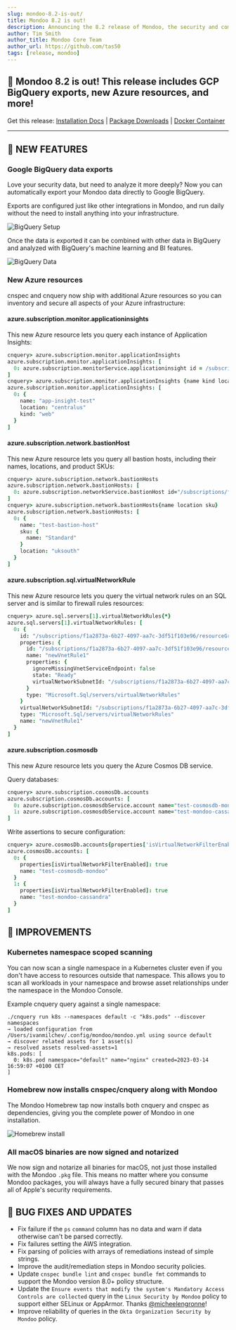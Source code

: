 ```yaml
---
slug: mondoo-8.2-is-out/
title: Mondoo 8.2 is out!
description: Announcing the 8.2 release of Mondoo, the security and compliance platform that prioritizes risks that matter most in your infrastructure.
author: Tim Smith
author_title: Mondoo Core Team
author_url: https://github.com/tas50
tags: [release, mondoo]
---
```


## 🥳 Mondoo 8.2 is out! This release includes GCP BigQuery exports, new Azure resources, and more!

Get this release: [Installation Docs](/cnspec/) | [Package Downloads](https://releases.mondoo.com/cnspec/) | [Docker Container](https://hub.docker.com/r/mondoo/cnspec)

---

## 🎉 NEW FEATURES

### Google BigQuery data exports

Love your security data, but need to analyze it more deeply? Now you can automatically export your Mondoo data directly to Google BigQuery.

Exports are configured just like other integrations in Mondoo, and run daily without the need to install anything into your infrastructure.

![BigQuery Setup](/img/releases/2023-03-21-mondoo-8.2-is-out/bigquery_setup.png)

Once the data is exported it can be combined with other data in BigQuery and analyzed with BigQuery's machine learning and BI features.

![BigQuery Data](/img/releases/2023-03-21-mondoo-8.2-is-out/bigquery_data.png)

### New Azure resources

cnspec and cnquery now ship with additional Azure resources so you can inventory and secure all aspects of your Azure infrastructure:

#### azure.subscription.monitor.applicationinsights

This new Azure resource lets you query each instance of Application Insights:

```coffeescript
cnquery> azure.subscription.monitor.applicationInsights
azure.subscription.monitor.applicationInsights: [
  0: azure.subscription.monitorService.applicationinsight id = /subscriptions/f1a2873a-6b27-4097-aa7c-3df51f103e96/resourceGroups/cloud-shell-storage-westeurope/providers/microsoft.insights/components/app-insight-test
]
cnquery> azure.subscription.monitor.applicationInsights {name kind location}
azure.subscription.monitor.applicationInsights: [
  0: {
    name: "app-insight-test"
    location: "centralus"
    kind: "web"
  }
]
```

#### azure.subscription.network.bastionHost

This new Azure resource lets you query all bastion hosts, including their names, locations, and product SKUs:

```coffeescript
cnquery> azure.subscription.network.bastionHosts
azure.subscription.network.bastionHosts: [
  0: azure.subscription.networkService.bastionHost id="/subscriptions/f1a2873a-6b27-4097-aa7c-3df51f103e96/resourceGroups/cloud-shell-storage-westeurope/providers/Microsoft.Network/bastionHosts/test-bastion-host" name="test-bastion-host" location="uksouth"
]
cnquery> azure.subscription.network.bastionHosts{name location sku}
azure.subscription.network.bastionHosts: [
  0: {
    name: "test-bastion-host"
    sku: {
      name: "Standard"
    }
    location: "uksouth"
  }
]
```

#### azure.subscription.sql.virtualNetworkRule

This new Azure resource lets you query the virtual network rules on an SQL server and is similar to firewall rules resources:

```coffeescript
cnquery> azure.sql.servers[1].virtualNetworkRules{*}
azure.sql.servers[1].virtualNetworkRules: [
  0: {
    id: "/subscriptions/f1a2873a-6b27-4097-aa7c-3df51f103e96/resourceGroups/cloud-shell-storage-westeurope/providers/Microsoft.Sql/servers/sql-server-mondoo-test/virtualNetworkRules/newVnetRule1"
    properties: {
      id: "/subscriptions/f1a2873a-6b27-4097-aa7c-3df51f103e96/resourceGroups/cloud-shell-storage-westeurope/providers/Microsoft.Sql/servers/sql-server-mondoo-test/virtualNetworkRules/newVnetRule1"
      name: "newVnetRule1"
      properties: {
        ignoreMissingVnetServiceEndpoint: false
        state: "Ready"
        virtualNetworkSubnetId: "/subscriptions/f1a2873a-6b27-4097-aa7c-3df51f103e96/resourceGroups/DefaultResourceGroup-CUS/providers/Microsoft.Network/virtualNetworks/prelav-test-VN/subnets/default"
      }
      type: "Microsoft.Sql/servers/virtualNetworkRules"
    }
    virtualNetworkSubnetId: "/subscriptions/f1a2873a-6b27-4097-aa7c-3df51f103e96/resourceGroups/DefaultResourceGroup-CUS/providers/Microsoft.Network/virtualNetworks/prelav-test-VN/subnets/default"
    type: "Microsoft.Sql/servers/virtualNetworkRules"
    name: "newVnetRule1"
  }
]
```

#### azure.subscription.cosmosdb

This new Azure resource lets you query the Azure Cosmos DB service.

Query databases:

```coffeescript
cnquery> azure.subscription.cosmosDb.accounts
azure.subscription.cosmosDb.accounts: [
  0: azure.subscription.cosmosdbService.account name="test-cosmosdb-mondoo" location="West US"
  1: azure.subscription.cosmosdbService.account name="test-mondoo-cassandra" location="West US"
]
```

Write assertions to secure configuration:

```coffeescript
cnquery> azure.cosmosDb.accounts{properties['isVirtualNetworkFilterEnabled'] name}
azure.cosmosDb.accounts: [
  0: {
    properties[isVirtualNetworkFilterEnabled]: true
    name: "test-cosmosdb-mondoo"
  }
  1: {
    properties[isVirtualNetworkFilterEnabled]: true
    name: "test-mondoo-cassandra"
  }
]
```

## 🧹 IMPROVEMENTS

### Kubernetes namespace scoped scanning

You can now scan a single namespace in a Kubernetes cluster even if you don't have access to resources outside that namespace. This allows you to scan all workloads in your namespace and browse asset relationships under the namespace in the Mondoo Console.

Example cnquery query against a single namespace:

```shell
./cnquery run k8s --namespaces default -c "k8s.pods" --discover namespaces
→ loaded configuration from /Users/ivanmilchev/.config/mondoo/mondoo.yml using source default
→ discover related assets for 1 asset(s)
→ resolved assets resolved-assets=1
k8s.pods: [
  0: k8s.pod namespace="default" name="nginx" created=2023-03-14 16:59:07 +0100 CET
]
```

### Homebrew now installs cnspec/cnquery along with Mondoo

The Mondoo Homebrew tap now installs both cnquery and cnspec as dependencies, giving you the complete power of Mondoo in one installation.

![Homebrew install](/img/releases/2023-03-21-mondoo-8.2-is-out/homebrew-install.gif)

### All macOS binaries are now signed and notarized

We now sign and notarize all binaries for macOS, not just those installed with the Mondoo `.pkg` file. This means no matter where you consume Mondoo packages, you will always have a fully secured binary that passes all of Apple's security requirements.

## 🐛 BUG FIXES AND UPDATES

- Fix failure if the `ps` `command` column has no data and warn if data otherwise can't be parsed correctly.
- Fix failures setting the AWS integration.
- Fix parsing of policies with arrays of remediations instead of simple strings.
- Improve the audit/remediation steps in Mondoo security policies.
- Update `cnspec bundle lint` and `cnspec bundle fmt` commands to support the Mondoo version 8.0+ policy structure.
- Update the `Ensure events that modify the system's Mandatory Access Controls are collected` query in the `Linux Security by Mondoo` policy to support either SELinux or AppArmor. Thanks [@micheelengronne](https://github.com/micheelengronne)!
- Improve reliability of queries in the `Okta Organization Security by Mondoo` policy.
